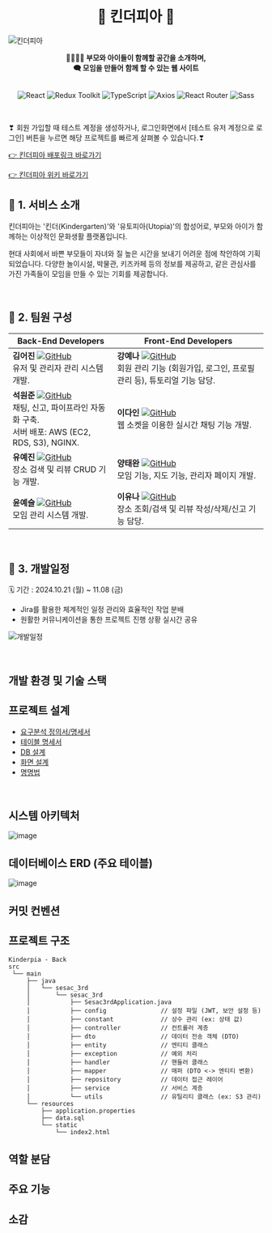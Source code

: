 <div align="center">
  <h1>🧒 킨더피아 🐇</h1>
</div>

![킨더피아](https://github.com/user-attachments/assets/33ea9cdb-dc36-4684-bf3c-b78a116bc72c)

<div align="center">
  <strong>👨‍👩‍👧‍👦 부모와 아이들이 함께할 공간을 소개하며,<br> 🗨 모임을 만들어 함께 할 수 있는 웹 사이트</strong>
</div>
<br>
<div align="center">

![React](https://img.shields.io/badge/React-18.3.1-blue.svg)
![Redux Toolkit](https://img.shields.io/badge/Redux%20Toolkit-2.3.0-purple.svg)
![TypeScript](https://img.shields.io/badge/TypeScript-4.9.5-blue.svg)
![Axios](https://img.shields.io/badge/Axios-1.7.7-brightgreen.svg)
![React Router](https://img.shields.io/badge/React%20Router-6.27.0-blue.svg)
![Sass](https://img.shields.io/badge/Sass-1.80.4-pink.svg)

</div>

<br>

❣ 회원 가입할 때 테스트 계정을 생성하거나, 로그인화면에서 [테스트 유저 계정으로 로그인] 버튼을 누르면
해당 프로젝트를 빠르게 살펴볼 수 있습니다.❣

[👉 킨더피아 배포링크 바로가기](http://ec2-3-38-150-41.ap-northeast-2.compute.amazonaws.com/)<br/>

[👉 킨더피아 위키 바로가기](https://github.com/SeSAC-3rd-Kinderpia/kinderpia_front/wiki)
<br>

## 📢 1. 서비스 소개

킨더피아는 '킨더(Kindergarten)'와 '유토피아(Utopia)'의 합성어로,
부모와 아이가 함께하는 이상적인 문화생활 플랫폼입니다.

현대 사회에서 바쁜 부모들이 자녀와 질 높은 시간을 보내기 어려운 점에 착안하여 기획되었습니다. 다양한 놀이시설, 박물관, 키즈카페 등의 정보를 제공하고, 같은 관심사를 가진 가족들이 모임을 만들 수 있는 기회를 제공합니다.

<br>

## 🙋 2. 팀원 구성

| Back-End Developers                         | Front-End Developers                           |
|---------------------------------------------|------------------------------------------------|
| **김어진** [![GitHub](https://img.shields.io/badge/GitHub-181717?style=flat&logo=github&logoColor=white)](https://github.com/)  <br>유저 및 관리자 관리 시스템 개발. | **강예나** [![GitHub](https://img.shields.io/badge/GitHub-181717?style=flat&logo=github&logoColor=white)](https://github.com/yenaf) <br>회원 관리 기능 (회원가입, 로그인, 프로필 관리 등), 튜토리얼 기능 담당. |
| **석원준** [![GitHub](https://img.shields.io/badge/GitHub-181717?style=flat&logo=github&logoColor=white)](https://github.com/ymind14563) <br>채팅, 신고, 파이프라인 자동화 구축. <br>서버 배포: AWS (EC2, RDS, S3), NGINX. | **이다인** [![GitHub](https://img.shields.io/badge/GitHub-181717?style=flat&logo=github&logoColor=white)](https://github.com/DAIN302) <br>웹 소켓을 이용한 실시간 채팅 기능 개발. |
| **유예진** [![GitHub](https://img.shields.io/badge/GitHub-181717?style=flat&logo=github&logoColor=white)](https://github.com/yjyoo6831) <br>장소 검색 및 리뷰 CRUD 기능 개발. | **양태완** [![GitHub](https://img.shields.io/badge/GitHub-181717?style=flat&logo=github&logoColor=white)](https://github.com/behindy3359) <br>모임 기능, 지도 기능, 관리자 페이지 개발. |
| **윤예슬** [![GitHub](https://img.shields.io/badge/GitHub-181717?style=flat&logo=github&logoColor=white)](https://github.com/errorose) <br>모임 관리 시스템 개발. | **이유나** [![GitHub](https://img.shields.io/badge/GitHub-181717?style=flat&logo=github&logoColor=white)](https://github.com/youna99) <br>장소 조회/검색 및 리뷰 작성/삭제/신고 기능 담당. |

<br>

## 📅 3. 개발일정

🗓️ 기간 : 2024.10.21 (월) ~ 11.08 (금)

- Jira를 활용한 체계적인 일정 관리와 효율적인 작업 분배
- 원활한 커뮤니케이션을 통한 프로젝트 진행 상황 실시간 공유

![개발일정](https://github.com/user-attachments/assets/036c4b70-714e-411b-b130-f6c007d87b01)

<br>

## 개발 환경 및 기술 스택

## 프로젝트 설계

- [요구분석 정의서/명세서](https://docs.google.com/spreadsheets/d/1gSM3U5_iIPCi3uZO0OA2bNrZaqUr0ofMC7ZDPXP2jQE/edit?usp=sharing)
- [테이블 명세서](https://docs.google.com/spreadsheets/d/18Qe6gyXHZGjYSOT_aBlw2B_aoWGzkUCpWcnQP_UIWB0/edit?gid=0#gid=0)
- [DB 설계](https://www.erdcloud.com/d/3WZ38QnZe9BXJywD9)
- [화면 설계](https://www.figma.com/design/02t3ifbBDnqWeSDWkBBV3y/sesac-3rd?node-id=17-2&node-type=canvas&t=n7qn5s3rjdVDjdgQ-0)
- [명명법](https://docs.google.com/spreadsheets/d/1PZu6fUjUPuSyrVNv09v6w6CyTfszG57dqVE4vMwtHkw/edit?gid=257359927#gid=257359927)

<br/>

## 시스템 아키텍처
![image](https://github.com/user-attachments/assets/9298e6e9-9c3b-4f7e-aa16-00785c6ddfab)


## 데이터베이스 ERD (주요 테이블)
![image](https://github.com/user-attachments/assets/ca384d30-35e7-40ef-86b2-0adc12ff25e9)

## 커밋 컨벤션

## 프로젝트 구조

```
Kinderpia - Back
src
 └── main
     ├── java
     │   └── sesac_3rd
     │       └── sesac_3rd
     │           ├── Sesac3rdApplication.java
     │           ├── config               // 설정 파일 (JWT, 보안 설정 등)
     │           ├── constant             // 상수 관리 (ex: 상태 값)
     │           ├── controller           // 컨트롤러 계층
     │           ├── dto                  // 데이터 전송 객체 (DTO)
     │           ├── entity               // 엔티티 클래스
     │           ├── exception            // 예외 처리
     │           ├── handler              // 핸들러 클래스
     │           ├── mapper               // 매퍼 (DTO <-> 엔티티 변환)
     │           ├── repository           // 데이터 접근 레이어
     │           ├── service              // 서비스 계층
     │           └── utils                // 유틸리티 클래스 (ex: S3 관리)
     └── resources
         ├── application.properties
         ├── data.sql
         └── static
             └── index2.html
```

## 역할 분담

## 주요 기능

## 소감
